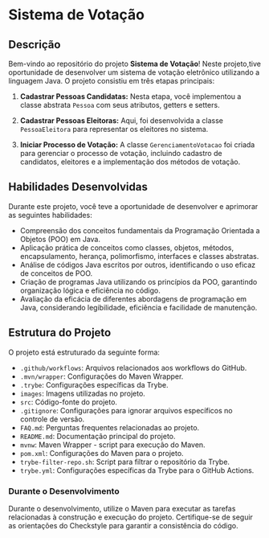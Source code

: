 # Sistema de Votação 
## Descrição

Bem-vindo ao repositório do projeto **Sistema de Votação**! Neste projeto,tive oportunidade de desenvolver um sistema de votação eletrônico utilizando a linguagem Java. O projeto consistiu em três etapas principais:

1. **Cadastrar Pessoas Candidatas:** Nesta etapa, você implementou a classe abstrata `Pessoa` com seus atributos, getters e setters.

2. **Cadastrar Pessoas Eleitoras:** Aqui, foi desenvolvida a classe `PessoaEleitora` para representar os eleitores no sistema.

3. **Iniciar Processo de Votação:** A classe `GerenciamentoVotacao` foi criada para gerenciar o processo de votação, incluindo cadastro de candidatos, eleitores e a implementação dos métodos de votação.

## Habilidades Desenvolvidas

Durante este projeto, você teve a oportunidade de desenvolver e aprimorar as seguintes habilidades:

- Compreensão dos conceitos fundamentais da Programação Orientada a Objetos (POO) em Java.
- Aplicação prática de conceitos como classes, objetos, métodos, encapsulamento, herança, polimorfismo, interfaces e classes abstratas.
- Análise de códigos Java escritos por outros, identificando o uso eficaz de conceitos de POO.
- Criação de programas Java utilizando os princípios da POO, garantindo organização lógica e eficiência no código.
- Avaliação da eficácia de diferentes abordagens de programação em Java, considerando legibilidade, eficiência e facilidade de manutenção.

## Estrutura do Projeto

O projeto está estruturado da seguinte forma:

- `.github/workflows`: Arquivos relacionados aos workflows do GitHub.
- `.mvn/wrapper`: Configurações do Maven Wrapper.
- `.trybe`: Configurações específicas da Trybe.
- `images`: Imagens utilizadas no projeto.
- `src`: Código-fonte do projeto.
- `.gitignore`: Configurações para ignorar arquivos específicos no controle de versão.
- `FAQ.md`: Perguntas frequentes relacionadas ao projeto.
- `README.md`: Documentação principal do projeto.
- `mvnw`: Maven Wrapper - script para execução do Maven.
- `pom.xml`: Configurações do Maven para o projeto.
- `trybe-filter-repo.sh`: Script para filtrar o repositório da Trybe.
- `trybe.yml`: Configurações específicas da Trybe para o GitHub Actions.



### Durante o Desenvolvimento

Durante o desenvolvimento, utilize o Maven  para executar as tarefas relacionadas à construção e execução do projeto. Certifique-se de seguir as orientações do Checkstyle para garantir a consistência do código.




